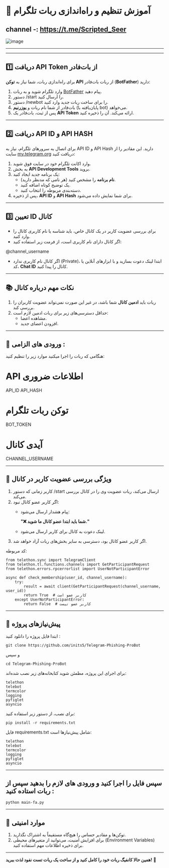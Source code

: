 # 📌 **آموزش تنظیم و راه‌اندازی ربات تلگرام**

channel -: https://t.me/Scripted_Seer
---

![image](https://github.com/user-attachments/assets/56d32a6d-a856-4d8d-b5ef-4d39afd8f9bb)


---


---
## 1️⃣ **دریافت API Token از بات‌فادر**
برای راه‌اندازی ربات، شما نیاز به **توکن API** از ربات بات‌فادر (**BotFather**) دارید:

1. وارد تلگرام شوید و به ربات [BotFather](https://t.me/BotFather) پیام دهید.
2. دستور /start را ارسال کنید.
3. دستور /newbot را برای ساخت ربات جدید وارد کنید.
4. بات‌فادر از شما نام ربات و **یوزرنیم** (پایان‌یافته با bot) می‌خواهد.
5. پس از ثبت، بات‌فادر یک **API Token** ارائه می‌کند. آن را ذخیره کنید.

---

## 2️⃣ **دریافت API ID و API HASH**
برای اتصال به سرورهای تلگرام، نیاز به API ID و API Hash دارید. این مقادیر را از سایت [my.telegram.org](https://my.telegram.org) دریافت کنید:

1. وارد اکانت تلگرام خود در سایت فوق شوید.
2. به بخش **API Development Tools** بروید.
3. یک برنامه جدید ایجاد کنید:
   - **نام برنامه** را مشخص کنید (هر نامی که مدنظر دارید).
   - یک توضیح کوتاه اضافه کنید.
   - دسته‌بندی مربوطه را انتخاب کنید.
4. پس از ذخیره، **API ID** و **API Hash** برای شما نمایش داده می‌شود.

---

## 3️⃣ **تعیین ID کانال**
- برای بررسی عضویت کاربر در یک کانال خاص، باید شناسه یا نام کاربری کانال را وارد کنید.
- اگر کانال دارای نام کاربری است، از فرمت زیر استفاده کنید:
  
  

@channel_username



- اگر کانال نام کاربری ندارد (Private)، ابتدا لینک دعوت بسازید و با ابزارهای آنلاین یا کد، **Chat ID** کانال را پیدا کنید.

---

## 📚 **نکات مهم درباره کانال**
1. ربات باید **ادمین کانال** شما باشد، در غیر این صورت نمی‌تواند عضویت کاربران را بررسی کند.
2. حداقل دسترسی‌های زیر برای ربات ادمین لازم است:
   - مشاهده اعضا.
   - افزودن اعضای جدید.

---

## 🔧 **ورودی های الزامی :**

هنگامی که ربات را اجرا میکنید موارد زیر را تنظیم کنید:


# API اطلاعات ضروری
API_ID 
API_HASH 
# توکن ربات تلگرام
BOT_TOKEN 

# آیدی کانال
CHANNEL_USERNAME



---

## 🎯 **ویژگی بررسی عضویت کاربر در کانال**

1. کاربر زمانی که دستور /start ارسال می‌کند، ربات عضویت وی را در کانال بررسی می‌کند.
2. اگر کاربر عضو کانال نبود:
   - پیام هشدار ارسال می‌شود:  
     
     **"❌ شما باید ابتدا عضو کانال ما شوید."**
   - لینک دعوت به کانال برای کاربر ارسال می‌شود.
3. اگر کاربر عضو کانال بود، دسترسی به سایر بخش‌های ربات آزاد خواهد شد.

کد مربوطه:

```
from telethon.sync import TelegramClient
from telethon.tl.functions.channels import GetParticipantRequest
from telethon.errors.rpcerrorlist import UserNotParticipantError

async def check_membership(user_id, channel_username):
    try:
        result = await client(GetParticipantRequest(channel_username, user_id))
        return True  # کاربر عضو است
    except UserNotParticipantError:
        return False  # کاربر عضو نیست
```


---

## 💾 **پیش‌نیازهای پروژه**

ابتدا فایل پروژه را دانلود کنید :
```
git clone https://github.com/inits5/Telegram-Phishing-ProBot
```
و سپس
```
cd Telegram-Phishing-ProBot
```
برای اجرای این پروژه، مطمئن شوید کتابخانه‌های زیر نصب شده‌اند:
```
telethon
telebot
termcolor
logging
pyfiglet
asyncio
```



برای نصب، از دستور زیر استفاده کنید:

```
pip install -r requirements.txt
```



فایل requirements.txt شامل پیش‌نیازها است:
```
telethon
telebot
termcolor
logging
pyfiglet
asyncio
```
---
## **سپس فایل را اجرا کنید و ورودی های لازم را بدهید سپس از ربات استاده کنید :**
```
python main-fa.py
```
---

## 🚩 **موارد امنیتی**

1. توکن‌ها و مقادیر حساس را هیچ‌گاه مستقیماً به اشتراک نگذارید.
2. برای افزایش امنیت، می‌توانید از متغیرهای محیطی (Environment Variables) برای ذخیره اطلاعات مهم استفاده کنید.

---

**همین حالا کانفیگ ربات خود را کامل کنید و از ساخت یک ربات تست نفود لذت ببرید!** 🚀
